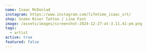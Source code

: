 ```yaml
---
name: Isaac McDonlad
instagram: https://www.instagram.com/lifetime_isaac_srt/
shop: Snake River Tattoo / Line Fast
image: /assets/images/screenshot-2024-12-27-at-3.11.41-pm.png
tags:
  - artist
active: true
featured: false
---
```

